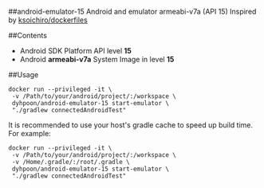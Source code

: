 ##android-emulator-15
Android and emulator armeabi-v7a (API 15)
Inspired by [ksoichiro/dockerfiles](https://github.com/ksoichiro/dockerfiles/tree/master/android-emulator)

##Contents
* Android SDK Platform API level **15**
* Android **armeabi-v7a** System Image in level **15**

##Usage
```
docker run --privileged -it \
 -v /Path/to/your/android/project/:/workspace \
 dyhpoon/android-emulator-15 start-emulator \
 "./gradlew connectedAndroidTest"
```

It is recommended to use your host's gradle cache to speed up build time. For example:

```
docker run --privileged -it \
 -v /Path/to/your/android/project/:/workspace \
 -v /Home/.gradle/:/root/.gradle \
 dyhpoon/android-emulator-15 start-emulator \
 "./gradlew connectedAndroidTest"
```
